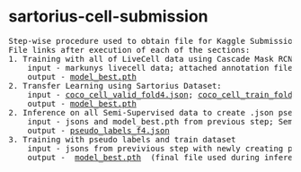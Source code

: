 # sartorius-cell-submission
<pre>
Step-wise procedure used to obtain file for Kaggle Submission
File links after execution of each of the sections:  
1. Training with all of LiveCell data using Cascade Mask RCNN: 
    input - markunys livecell data; attached annotation files; 
    output - <a href="https://drive.google.com/file/d/1-o3JVPLWx070rMrOxNHM4V-kHIANm2vG/view?usp=sharing" title="title">model_best.pth</a> 
2. Transfer Learning using Sartorius Dataset: 
    input - <a href="https://drive.google.com/file/d/1dPbOf9e480hx0sxVFGyo93B40sJMQUDl/view?usp=sharing" title="title">coco_cell_valid_fold4.json</a>; <a href="https://drive.google.com/file/d/1qvjruUgvlgfUY_K0YS_fiPlu3f6FLK-a/view?usp=sharing" title="title">coco_cell_train_fold4.json</a>; Sartorius Dataset
    output - <a href="https://drive.google.com/file/d/1CVWavXTMyjdT8IoiAW4AuDoV1qiO8VaJ/view?usp=sharing" title="title">model_best.pth</a>
2. Inference on all Semi-Supervised data to create .json pseudo_labels file; 
    input - jsons and model_best.pth from previous step; Semi Supervised Learning Dataset
    output - <a href="https://drive.google.com/file/d/1dOgM3O0YhNNoRvbedwV9DEMbxX_U-4bu/view?usp=sharing" title="title">pseudo_labels_f4.json</a> 
3. Training with pseudo labels and train dataset
    input - jsons from previvious step with newly creating pseudo json; Sartorius Dataset
    output -  <a href="https://drive.google.com/file/d/1dOgM3O0YhNNoRvbedwV9DEMbxX_U-4bu/view?usp=sharing)" title="title">model_best.pth</a>  (final file used during inference on Kaggle Submission) 

</pre>
